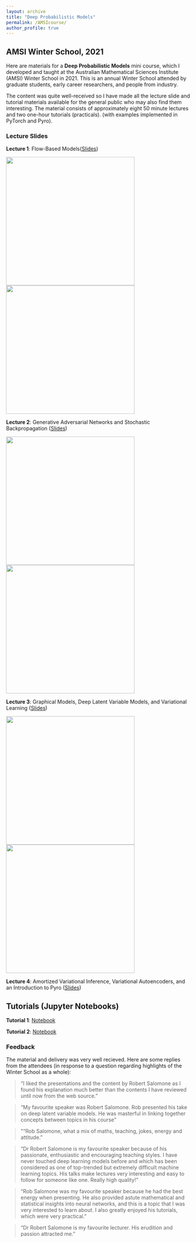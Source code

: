 ```yaml
---
layout: archive
title: "Deep Probabilistic Models"
permalink: /AMSIcourse/
author_profile: true
---
```


## AMSI Winter School, 2021 
Here are materials for a **Deep Probabilistic Models** mini course, which I developed and taught at the Australian Mathematical Sciences Institute (AMSI) Winter School in 2021. 
This is an annual Winter School attended by graduate students, early career researchers, and people from industry.

The content was quite well-received so I have made all the lecture slide and tutorial materials available for the general public who may also find them interesting. The material consists of approximately eight 50 minute lectures and two one-hour tutorials (practicals).  (with examples implemented in PyTorch and Pyro).

### Lecture Slides

**Lecture 1**: Flow-Based Models([Slides](/pdf/L1_Flows.pdf)) 


<img src="https://raw.githubusercontent.com/robsalomone/robsalomone.github.io/master/_pages/Flows1.png" width="350" />
<img src="https://raw.githubusercontent.com/robsalomone/robsalomone.github.io/master/_pages/Flows2.png" width="350"/>

**Lecture 2**: Generative Adversarial Networks and Stochastic Backpropagation ([Slides](/pdf/L2_GAN.pdf)) 

<img src="https://raw.githubusercontent.com/robsalomone/robsalomone.github.io/master/_pages/L2P1.png" width="350"/>
<img src="https://raw.githubusercontent.com/robsalomone/robsalomone.github.io/master/_pages/L2P2.png" width="350"/>

**Lecture 3**: Graphical Models,  Deep Latent Variable Models, and Variational Learning ([Slides](/pdf/L3_VL.pdf)) 

<img src="https://raw.githubusercontent.com/robsalomone/robsalomone.github.io/master/_pages/L3P2.png" width="350"/>
<img src="https://raw.githubusercontent.com/robsalomone/robsalomone.github.io/master/_pages/L3P1.png" width="350"/>

**Lecture 4**: Amortized Variational Inference, Variational Autoencoders, and an Introduction to Pyro ([Slides](/pdf/L4_VAE.pdf)) 

## Tutorials (Jupyter Notebooks)

**Tutorial 1**: [Notebook](https://github.com/robsalomone/AMSIWinterSchool2021/blob/main/Tutorial1.ipynb) 

**Tutorial 2**: [Notebook](https://github.com/robsalomone/AMSIWinterSchool2021/blob/main/Tutorial2.ipynb) 

### Feedback

The material and delivery was very well recieved. Here are some replies from the attendees (in response to a question regarding highlights of the Winter School as a whole): 

> “I liked the presentations and the content by Robert Salomone as I found his explanation much better than the contents I have reviewed until now from the web source.”

> “My favourite speaker was Robert Salomone. Rob presented his take on deep latent variable models. He was masterful in linking together concepts between topics in his course"

> "“Rob Salomone, what a mix of maths, teaching, jokes, energy and attitude.”

> “Dr Robert Salomone is my favourite speaker because of his passionate, enthusiastic and encouraging teaching styles. I have never touched deep learning models before and which has been considered as one of top-trended but extremely difficult machine learning topics. His talks make lectures very interesting and easy to follow for someone like one. Really high quality!”

> “Rob Salomone was my favourite speaker because he had the best energy when presenting. He also provided astute mathematical and statistical insights into neural networks, and this is a topic that I was very interested to learn about. I also greatly enjoyed his tutorials, which were very practical."

> “Dr Robert Salomone is my favourite lecturer. His erudition and passion attracted me.”